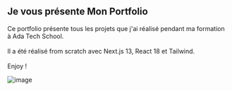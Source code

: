 ## Je vous présente Mon Portfolio

Ce portfolio présente tous les projets que j'ai réalisé pendant ma formation à Ada Tech School.
<br>
<br>
Il a été réalisé from scratch avec Next.js 13, React 18 et Tailwind.
<br>
<br>
Enjoy !

![image](https://github.com/Elodieguay/My_Portfolio/assets/123971120/76def711-df2a-4c86-b4b8-e598fe0f624a)


